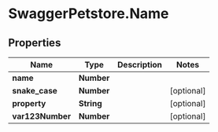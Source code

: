 # SwaggerPetstore.Name

## Properties
Name | Type | Description | Notes
------------ | ------------- | ------------- | -------------
**name** | **Number** |  | 
**snake_case** | **Number** |  | [optional] 
**property** | **String** |  | [optional] 
**var123Number** | **Number** |  | [optional] 


